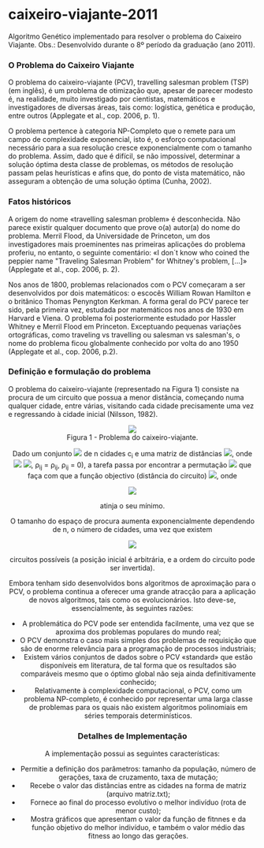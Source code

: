 # caixeiro-viajante-2011
Algoritmo Genético implementado para resolver o problema do Caixeiro Viajante. Obs.: Desenvolvido durante o 8º período da graduação (ano 2011).

<h3> O Problema do Caixeiro Viajante </h3>

O problema do caixeiro-viajante (PCV), travelling salesman problem (TSP) (em inglês), é um problema de otimização que, apesar de parecer modesto é, na realidade, muito investigado por cientistas, matemáticos e investigadores de diversas áreas, tais como: logística, genética e produção, entre outros (Applegate et al., cop. 2006, p. 1).

O problema pertence à categoria NP-Completo que o remete para um campo de complexidade exponencial, isto é, o esforço computacional necessário para a sua resolução cresce exponencialmente com o tamanho do problema. Assim, dado que é difícil, se não impossível, determinar a solução óptima desta classe de problemas, os métodos de resolução passam pelas heurísticas e afins que, do ponto de vista matemático, não asseguram a obtenção de uma solução óptima (Cunha, 2002).

<h3> Fatos históricos </h3>

A origem do nome «travelling salesman problem» é desconhecida. Não parece existir qualquer documento que prove o(a) autor(a) do nome do problema. Merril Flood, da Universidade de Princeton, um dos investigadores mais proeminentes nas primeiras aplicações do problema proferiu, no entanto, o seguinte comentário: «I don´t know who coined the peppier name "Traveling Salesman Problem" for Whitney's problem, [...]» (Applegate et al., cop. 2006, p. 2).

Nos anos de 1800, problemas relacionados com o PCV começaram a ser desenvolvidos por dois matemáticos: o escocês William Rowan Hamilton e o britânico Thomas Penyngton Kerkman. A forma geral do PCV parece ter sido, pela primeira vez, estudada por matemáticos nos anos de 1930 em Harvard e Viena. O problema foi posteriormente estudado por Hassler Whitney e Merril Flood em Princeton. Exceptuando pequenas variações ortográficas, como traveling vs travelling ou salesman vs salesman's, o nome do problema ficou globalmente conhecido por volta do ano 1950 (Applegate et al., cop. 2006, p.2).
<h3> Definição e formulação do problema </h3>

O problema do caixeiro-viajante (representado na Figura 1) consiste na procura de um circuito que possua a menor distância, começando numa qualquer cidade, entre várias, visitando cada cidade precisamente uma vez
e regressando à cidade inicial (Nilsson, 1982).

<center><img src="https://upload.wikimedia.org/wikipedia/commons/9/9f/Example_The_travelling_salesman_problem_%28TSP%29.gif"> <figcaption>Figura 1 - Problema do caixeiro-viajante.</figcaption>

Dado um conjunto  <img src="http://upload.wikimedia.org/math/0/6/6/066b5999f8023b91253c90332f204047.png"> de n cidades c<sub>i</sub> e uma matriz de distâncias
<img src="http://upload.wikimedia.org/math/7/c/7/7c739d501ff76140601e4bcb6f2352f5.png">, onde <img src="http://upload.wikimedia.org/math/0/b/6/0b64e25e6d9320e392948c287821ccff.png">
<img src="http://upload.wikimedia.org/math/1/d/1/1d143cfce26fe2403ee996dc89c3857d.png">, ρ<sub>ij</sub> = ρ<sub>ij</sub>, ρ<sub>ij</sub> = 0), a tarefa passa por encontrar a permutação
<img src="http://upload.wikimedia.org/math/e/0/4/e04f4f542b6b512875688eaaab969158.png"> que faça com que a função objectivo (distância do circuito) <img src="http://upload.wikimedia.org/math/5/7/1/57197cfe4e3ba92d232a84b3f5a625d4.png">,
onde 

<img src="http://upload.wikimedia.org/math/c/a/2/ca266d8c990eac994062c4384f7577bd.png">

atinja o seu mínimo.

O tamanho do espaço de procura aumenta exponencialmente dependendo de n, o número de cidades, uma vez que existem

<img src="http://upload.wikimedia.org/math/c/2/7/c27217d062d82070e553fcdc5201250b.png">

circuitos possíveis (a posição inicial é arbitrária, e a ordem do circuito pode ser invertida).

Embora tenham sido desenvolvidos bons algoritmos de aproximação para o PCV, o problema continua a oferecer uma grande atracção para a aplicação de novos algoritmos, tais como os evolucionários. Isto deve-se, essencialmente, às seguintes razões:

- A problemática do PCV pode ser entendida facilmente, uma vez que se aproxima dos problemas populares do mundo real;
- O PCV demonstra o caso mais simples dos problemas de requisição que são de enorme relevância para a programação de processos industriais;
- Existem vários conjuntos de dados sobre o PCV «standard» que estão disponíveis em literatura, de tal forma que os resultados são comparáveis mesmo que o óptimo global não seja ainda definitivamente conhecido;
- Relativamente à complexidade computacional, o PCV, como um problema NP-completo, é conhecido por representar uma larga classe de problemas para os quais não existem algoritmos polinomiais em séries temporais determinísticos.

<h3> Detalhes de Implementação </h3>

A implementação possui as seguintes características:

- Permitie a definição dos parâmetros: tamanho da população, número de gerações, taxa de cruzamento, taxa de mutação;
- Recebe o valor das distâncias entre as cidades na forma de matriz (arquivo matriz.txt);
- Fornece ao final do processo evolutivo o melhor indivíduo (rota de menor custo);
- Mostra gráficos que apresentam o valor da função de fitnnes e da função objetivo do melhor indivíduo, e também o valor médio das fitness ao longo das gerações.

